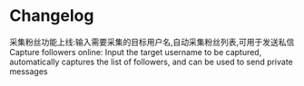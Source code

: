 # Changelog

采集粉丝功能上线:输入需要采集的目标用户名,自动采集粉丝列表,可用于发送私信
Capture followers online: Input the target username to be captured, automatically captures the list of followers, and can be used to send private messages
